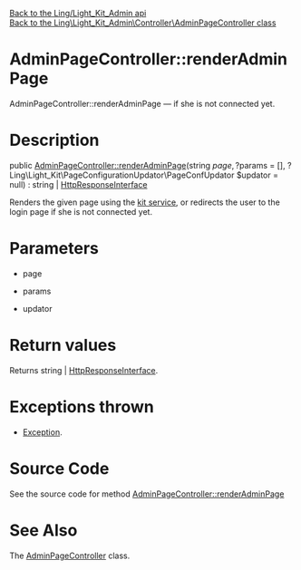 [Back to the Ling/Light_Kit_Admin api](https://github.com/lingtalfi/Light_Kit_Admin/blob/master/doc/api/Ling/Light_Kit_Admin.md)<br>
[Back to the Ling\Light_Kit_Admin\Controller\AdminPageController class](https://github.com/lingtalfi/Light_Kit_Admin/blob/master/doc/api/Ling/Light_Kit_Admin/Controller/AdminPageController.md)


AdminPageController::renderAdminPage
================



AdminPageController::renderAdminPage — if she is not connected yet.




Description
================


public [AdminPageController::renderAdminPage](https://github.com/lingtalfi/Light_Kit_Admin/blob/master/doc/api/Ling/Light_Kit_Admin/Controller/AdminPageController/renderAdminPage.md)(string $page, ?$params = [], ?Ling\Light_Kit\PageConfigurationUpdator\PageConfUpdator $updator = null) : string | [HttpResponseInterface](https://github.com/lingtalfi/Light/blob/master/doc/api/Ling/Light/Http/HttpResponseInterface.md)




Renders the given page using the [kit service](https://github.com/lingtalfi/Light_Kit_Admin), or redirects the user to the login page
if she is not connected yet.




Parameters
================


- page

    

- params

    

- updator

    


Return values
================

Returns string | [HttpResponseInterface](https://github.com/lingtalfi/Light/blob/master/doc/api/Ling/Light/Http/HttpResponseInterface.md).


Exceptions thrown
================

- [Exception](http://php.net/manual/en/class.exception.php).&nbsp;







Source Code
===========
See the source code for method [AdminPageController::renderAdminPage](https://github.com/lingtalfi/Light_Kit_Admin/blob/master/Controller/AdminPageController.php#L47-L78)


See Also
================

The [AdminPageController](https://github.com/lingtalfi/Light_Kit_Admin/blob/master/doc/api/Ling/Light_Kit_Admin/Controller/AdminPageController.md) class.



